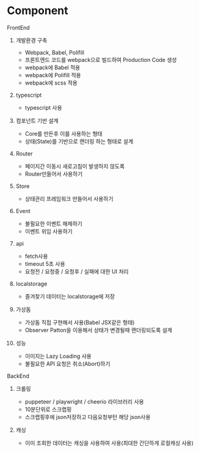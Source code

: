 # Component
FrontEnd
1. 개발환경 구축
   - Webpack, Babel, Polifill
   - 프론트엔드 코드를 webpack으로 빌드하여 Production Code 생성
   - webpack에 Babel 적용
   - webpack에 Polifill 적용
   - webpack에 scss 적용

2. typescript
   - typescript 사용
 
3. 컴포넌트 기반 설계
   - Core를 만든후 이를 사용하는 형태
   - 상태(State)를 기반으로 랜더링 하는 형태로 설계

4. Router
   - 페이지간 이동시 새로고침이 발생하지 않도록
   - Router만들어서 사용하기

5. Store
   - 상태관리 프레임워크 만들어서 사용하기

6. Event
   - 불필요한 이벤트 해제하기
   - 이벤트 위임 사용하기

7. api
   - fetch사용
   - timeout 5초 사용
   - 요청전 / 요청중 / 요청후 / 실패에 대한 UI 처리

8. localstorage
   - 즐겨찾기 데이터는 localstorage에 저장

9. 가상돔
   - 가상돔 직접 구현해서 사용(Babel JSX같은 형태)
   - Observer Patton을 이용해서 상태가 변경될때 랜더링되도록 설계

10. 성능
      - 이미지는 Lazy Loading 사용
      - 불필요한 API 요청은 취소(Abort)하기

BackEnd
1. 크롤링
   - puppeteer /  playwright / cheerio 라이브러리 사용
   - 10분단위로 스크랩핑
   - 스크랩핑후에 json저장하고 다음요청부턴 해당 json사용

2. 캐싱
   - 이미 조회한 데이터는 캐싱을 사용하여 사용(최대한 간단하게 로컬캐싱 사용)